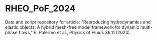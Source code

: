# RHEO_PoF_2024
Data and script repository for article: "Reproducing hydrodynamics and elastic objects: A hybrid mesh-free model framework for dynamic multi-phase flows," E. Palermo et al., Physics of Fluids 36.11 (2024).
